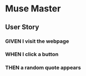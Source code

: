 # Muse Master

## User Story
### GIVEN I visit the webpage
### WHEN I click a button
### THEN a random quote appears
